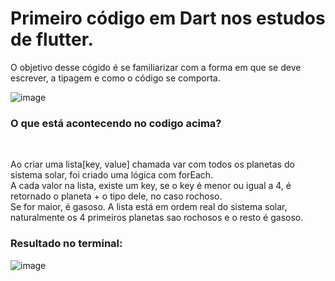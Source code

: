 <h1 class='align-center'>Primeiro código em Dart nos estudos de flutter.</h1>

<p>O objetivo desse cógido é se familiarizar com a forma em que se deve escrever, a tipagem e como o código se comporta.</p>

![image](https://github.com/Matheus-Patricio/firstDartApp/assets/98114310/26766359-7fa6-46f4-a551-2c7afc72cfbe)

<h3>O que está acontecendo no codigo acima?</h3></br>
<p>Ao criar uma lista[key, value] chamada var com todos os planetas do sistema solar, foi criado uma lógica com forEach.</br>
A cada valor na lista, existe um key, se o key é menor ou igual a 4, é retornado o planeta + o tipo dele, no caso rochoso.</br>
Se for maior, é gasoso. A lista está em ordem real do sistema solar, naturalmente os 4 primeiros planetas sao rochosos e o resto é gasoso.
</p>

<h3 class='align-center'>Resultado no terminal:</h3>

![image](https://github.com/Matheus-Patricio/firstDartApp/assets/98114310/7849dee8-505d-4d7d-a7a7-344f1014144c)
